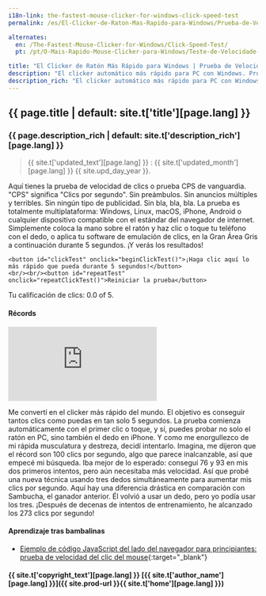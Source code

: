 ```yaml
---
i18n-link: the-fastest-mouse-clicker-for-windows-click-speed-test
permalink: /es/El-Clicker-de-Raton-Mas-Rapido-para-Windows/Prueba-de-Velocidad-de-Clic/

alternates:
  en: /The-Fastest-Mouse-Clicker-for-Windows/Click-Speed-Test/
  pt: /pt/O-Mais-Rapido-Mouse-Clicker-para-Windows/Teste-de-Velocidade-de-Clique/

title: "El Clicker de Ratón Más Rápido para Windows | Prueba de Velocidad de Clic"
description: "El clicker automático más rápido para PC con Windows. Prueba precisa y exacta de su velocidad de clic, adecuada tanto para manos humanas como para software de clic automático"
description_rich: "El clicker automático más rápido para PC con Windows. Prueba precisa y exacta de su velocidad de clic, adecuada tanto para manos humanas como para software de clic automático"
---
```


## {{ page.title | default: site.t['title'][page.lang] }}

### {{ page.description_rich | default: site.t['description_rich'][page.lang] }}

> {{ site.t['updated_text'][page.lang] }} : {{ site.t['updated_month'][page.lang] }} {{ site.upd_day_year }}.

Aquí tienes la prueba de velocidad de clics o prueba CPS de vanguardia. "CPS" significa "Clics por segundo". Sin preámbulos. Sin anuncios múltiples y terribles. Sin ningún tipo de publicidad. Sin bla, bla, bla.
La prueba es totalmente multiplataforma: Windows, Linux, macOS, iPhone, Android o cualquier dispositivo compatible con el estándar del navegador de internet.
Simplemente coloca la mano sobre el ratón y haz clic o toque tu teléfono con el dedo, o aplica tu software de emulación de clics, en la Gran Área Gris a continuación durante 5 segundos. ¡Y verás los resultados!


<p id="clickContainer">
<script>
var nClicks = 0;
var nTimer = null;
var clickButon = null;
var clickDivStars = null;
var clickDivStarsText = null;
window.onload = function() {
    clickButon = document.getElementById("clickTest");
    clickDivStars = document.getElementById("clickStars");
    clickDivStarsText = document.getElementById("clickStarsText");
}
repeatClickTest = function () {
    nClicks = 0;
    if (nTimer != null) {
        clearTimeout(nTimer);
        nTimer = null;
    }
    clickButon.textContent = "¡Haga clic aquí lo más rápido que pueda durante 5 segundos!";
    clickButon.onclick = beginClickTest;
    clickDivStars.setAttribute("class", "stars");
    clickDivStars.setAttribute("style", "--rating: 0.0;");
    clickDivStarsText.textContent = "Tu calificación de clics: 0.0 of 5.";
}
endClickTest = function() {
    clickButon.onclick = null;
    clickButon.textContent = "Su tasa de clics es " + (nClicks / 5.0) + " Clics Por Segundo (CPS).";
    var fStars = (nClicks / 5.0) / 10.0 * 4;
    if (fStars > 5.0)
        fStars = 5.0;
    fStars = fStars.toFixed(1);
    clickDivStars.setAttribute("class", "stars");
    clickDivStars.setAttribute("style", "--rating: " + fStars + ";");
    clickDivStarsText.textContent = "Tu calificación de clics: " + fStars + " of 5.";
}
beginClickTest = function() {
    ++nClicks;
    clickButon.textContent = "" + nClicks;

    if (nClicks == 1) {
        nTimer = setTimeout(endClickTest, 5000);
    }
}
</script>

    <button id="clickTest" onclick="beginClickTest()">¡Haga clic aquí lo más rápido que pueda durante 5 segundos!</button>
    <br/><br/><button id="repeatTest" onclick="repeatClickTest()">Reiniciar la prueba</button>
</p>

<p>
<div id="clickStars" class="stars" style="--rating: 0.0;" ></div>
<div id="clickStarsText" class="stars-alt">Tu calificación de clics: 0.0 of 5.</div>
</p>

#### Récords

<div class="video-container">
    <iframe
        src="https://www.youtube.com/embed/Vyrtd4s5E5s?rel=0&modestbranding=1"
        title="I Became The Fastest Mouse Clicker in the World 2025"
        frameborder="0"
        allow="accelerometer; autoplay; clipboard-write; encrypted-media; gyroscope; picture-in-picture"
        allowfullscreen
        loading="lazy" >
    </iframe>
</div>

Me convertí en el clicker más rápido del mundo.
El objetivo es conseguir tantos clics como puedas en tan solo 5 segundos.
La prueba comienza automáticamente con el primer clic o toque, y sí, puedes probar no solo el ratón en PC, sino también el dedo en iPhone.
Y como me enorgullezco de mi rápida musculatura y destreza, decidí intentarlo.
Imagina, me dijeron que el récord son 100 clics por segundo, algo que parece inalcanzable, así que empecé mi búsqueda.
Iba mejor de lo esperado: conseguí 76 y 93 en mis dos primeros intentos, pero aún necesitaba más velocidad.
Así que probé una nueva técnica usando tres dedos simultáneamente para aumentar mis clics por segundo.
Aquí hay una diferencia drástica en comparación con Sambucha, el ganador anterior.
Él volvió a usar un dedo, pero yo podía usar los tres. ¡Después de decenas de intentos de entrenamiento, he alcanzado los 273 clics por segundo!

#### Aprendizaje tras bambalinas

* [Ejemplo de código JavaScript del lado del navegador para principiantes: prueba de velocidad del clic del mouse](https://np.reddit.com/r/programacion/comments/1lgpns1/ejemplo_de_código_javascript_del_lado_del/){:target="_blank"}

#### {{ site.t['copyright_text'][page.lang] }} [{{ site.t['author_name'][page.lang] }}]({{ site.prod-url }}{{ site.t['home'][page.lang] }})
